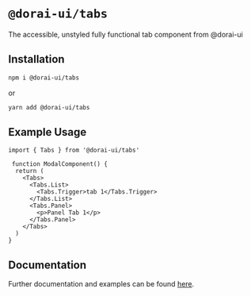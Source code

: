 # `@dorai-ui/tabs`

The accessible, unstyled fully functional tab component from @dorai-ui

## Installation

```sh
npm i @dorai-ui/tabs
```

or

```sh
yarn add @dorai-ui/tabs
```

## Example Usage
```
import { Tabs } from '@dorai-ui/tabs'

 function ModalComponent() {
  return (
    <Tabs>
      <Tabs.List>
        <Tabs.Trigger>tab 1</Tabs.Trigger>
      </Tabs.List>
      <Tabs.Panel>
        <p>Panel Tab 1</p>
      </Tabs.Panel>
    </Tabs>
  )
}
```

## Documentation
Further documentation and examples can be found [here](https://watife.github.io/dorai-ui/?path=/story/tabs--vertical).
